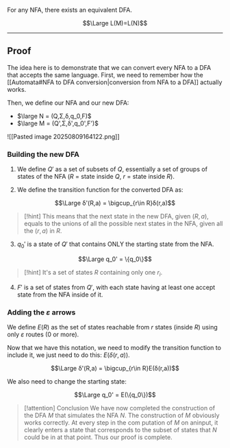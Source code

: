 For any NFA, there exists an equivalent DFA.

$$\Large L(M)=L(N)$$

---

## Proof

The idea here is to demonstrate that we can convert every NFA to a DFA that accepts the same language.
First, we need to remember how the [[Automata#NFA to DFA conversion|conversion from NFA to a DFA]] actually works.

Then, we define our NFA and our new DFA:
- $\large N = (Q,Σ,δ,q_0,F)$
- $\large M = (Q',Σ,δ',q_0',F')$

![[Pasted image 20250809164122.png]]


### Building the new DFA

1. We define $Q'$ as a set of subsets of $Q$, essentially a set of groups of states of the NFA ($R$ = state inside $Q$, $r$ = state inside $R$).

2. We define the transition function for the converted DFA as:

$$\Large δ'(R,a) = \bigcup_{r\in R}δ(r,a)$$

> [!hint]
> This means that the next state in the new DFA, given $(R, a)$, equals to the unions of all the possible next states in the NFA, given all the $(r, a)$ in $R$.


3. $q_0'$ is a state of $Q'$ that contains ONLY the starting state from the NFA.

$$\Large q_0' = \{q_0\}$$

> [!hint]
> It's a set of states $R$ containing only one $r_i$.


4. $F'$ is a set of states from $Q'$, with each state having at least one accept state from the NFA inside of it.


### Adding the $ε$ arrows

We define $E(R)$ as the set of states reachable from $r$ states (inside $R$) using only $ε$ routes (0 or more).

Now that we have this notation, we need to modify the transition function to include it, we just need to do this: $E(δ(r,a))$.

$$\Large δ'(R,a) = \bigcup_{r\in R}E(δ(r,a))$$

We also need to change the starting state:

$$\Large q_0' = E(\{q_0\})$$

> [!attention] Conclusion
> We have now completed the construction of the DFA $M$ that simulates the NFA $N$. 
> The construction of $M$ obviously works correctly. 
> At every step in the com putation of $M$ on aninput, it clearly enters a state that corresponds to the subset of states that $N$ could be in at that point. 
> Thus our proof is complete.
